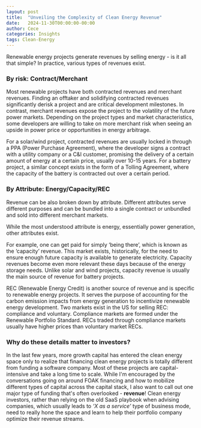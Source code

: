 ```yaml
---
layout: post
title:  "Unveiling the Complexity of Clean Energy Revenue"
date:   2024-11-30T00:00:00-00:00
author: Cece
categories: Insights
tags: Clean-Energy
---
```


Renewable energy projects generate revenues by selling energy - is it all that simple? In practice, various types of revenues exist.

### **By risk: Contract/Merchant**

Most renewable projects have both contracted revenues and merchant revenues. Finding an offtaker and solidifying contracted revenues significantly derisk a project and are critical development milestones. In contrast, merchant revenues expose the project to the volatility of the future power markets. Depending on the project types and market characteristics, some developers are willing to take on more merchant risk when seeing an upside in power price or opportunities in energy arbitrage.

For a solar/wind project, contracted revenues are usually locked in through a PPA (Power Purchase Agreement), where the developer signs a contract with a utility company or a C&I customer, promising the delivery of a certain amount of energy at a certain price, usually over 10-15 years. For a battery project, a similar concept exists in the form of a Tolling Agreement, where the capacity of the battery is contracted out over a certain period.

### **By Attribute: Energy/Capacity/REC**

Revenue can be also broken down by attribute. Different attributes serve different purposes and can be bundled into a single contract or unbundled and sold into different merchant markets.

While the most understood attribute is energy, essentially power generation, other attributes exist.

For example, one can get paid for simply ‘being there’, which is known as the ‘capacity’ revenue. This market exists, historically, for the need to ensure enough future capacity is available to generate electricity. Capacity revenues become even more relevant these days because of the energy storage needs. Unlike solar and wind projects, capacity revenue is usually the main source of revenue for battery projects.

REC (Renewable Energy Credit) is another source of revenue and is specific to renewable energy projects. It serves the purpose of accounting for the carbon emission impacts from energy generation to incentivize renewable energy development. Two markets exist in the US for selling REC: compliance and voluntary. Compliance markets are formed under the Renewable Portfolio Standard. RECs traded through compliance markets usually have higher prices than voluntary market RECs.

### **Why do these details matter to investors?**

In the last few years, more growth capital has entered the clean energy space only to realize that financing clean energy projects is totally different from funding a software company. Most of these projects are capital-intensive and take a long time to scale. While I'm encouraged by the conversations going on around FOAK financing and how to mobilize different types of capital across the capital stack, I also want to call out one major type of funding that's often overlooked - **revenue**! Clean energy investors, rather than relying on the old SaaS playbook when advising companies, which usually leads to *‘X as a service’* type of business mode, need to really hone the space and learn to help their portfolio company optimize their revenue streams.
